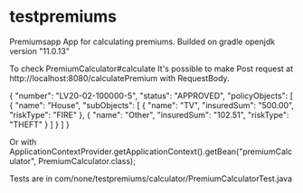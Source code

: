 # testpremiums
Premiumsapp
App for calculating premiums.
Builded on gradle
openjdk version "11.0.13"

To check PremiumCalculator#calculate
It's possible to make Post request at http://localhost:8080/calculatePremium
with RequestBody.

{
    "number": "LV20-02-100000-5",
    "status": "APPROVED",
    "policyObjects": [
        {
            "name": "House",
            "subObjects": [
                {
                    "name": "TV",
                    "insuredSum": "500.00",
                    "riskType": "FIRE"
                },
                {
                    "name": "Other",
                    "insuredSum": "102.51",
                    "riskType": "THEFT"
                }
            ]
        }
    ]
}

Or with ApplicationContextProvider.getApplicationContext().getBean("premiumCalculator", PremiumCalculator.class);

Tests are in com/none/testpremiums/calculator/PremiumCalculatorTest.java


